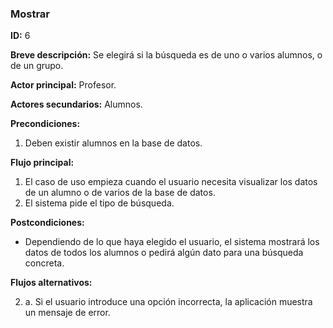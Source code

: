 ### Mostrar

**ID:** 6

**Breve descripción:** Se elegirá si la búsqueda es de uno o varios alumnos, o de un grupo.

**Actor principal:** Profesor.

**Actores secundarios:** Alumnos.

**Precondiciones:**

1. Deben existir alumnos en la base de datos.

**Flujo principal:**

1. El caso de uso empieza cuando el usuario necesita visualizar los datos de un alumno o de varios de la base de datos.
2. El sistema pide el tipo de búsqueda.

**Postcondiciones:**

* Dependiendo de lo que haya elegido el usuario, el sistema mostrará los datos de todos los alumnos o pedirá algún dato para una búsqueda concreta.

**Flujos alternativos:**

2. a. Si el usuario introduce una opción incorrecta, la aplicación muestra un mensaje de error.
